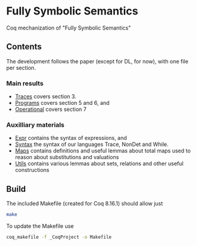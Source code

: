 # Fully Symbolic Semantics
Coq mechanization of "Fully Symbolic Semantics"

## Contents
The development follows the paper (except for DL, for now), with one file per section.
### Main results
- [Traces](./Traces) covers section 3.
- [Programs](./Programs.v) covers section 5 and 6, and
- [Operational](./Operational.v) covers section 7
    
### Auxilliary materials
- [Expr](./Expr.v) contains the syntax of expressions, and
- [Syntax](./Syntax.v) the syntax of our languages Trace, NonDet and While.
- [Maps](./Maps.v) contains definitions and useful lemmas about total maps used to reason about substitutions and valuations
- [Utils](./Utils.v) contains various lemmas about sets, relations and other useful constructions

## Build
The included Makefile (created for Coq 8.16.1) should allow just
```sh
make
```

To update the Makefile use
```sh
coq_makefile -f _CoqProject -o Makefile
```
